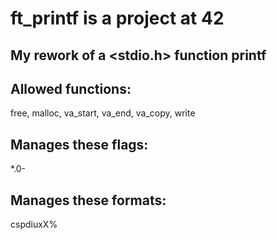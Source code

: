 # ft_printf is a project at 42

## My rework of a <stdio.h> function printf

## Allowed functions:
free, malloc, va_start, va_end, va_copy, write

## Manages these flags:
*.0-

## Manages these formats:
cspdiuxX%

